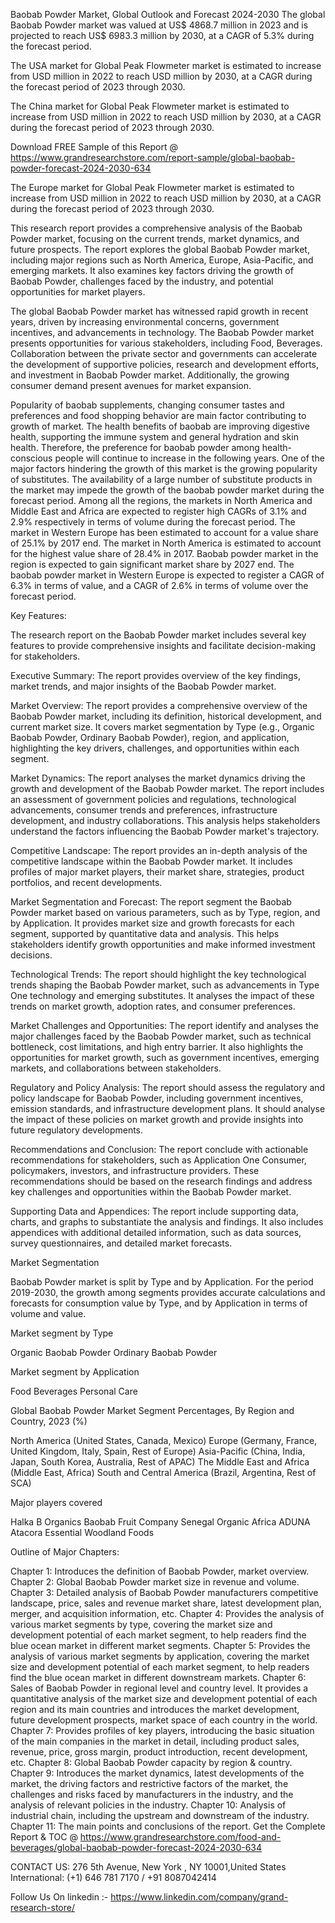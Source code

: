 Baobab Powder Market, Global Outlook and Forecast 2024-2030
The global Baobab Powder market was valued at US$ 4868.7 million in 2023 and is projected to reach US$ 6983.3 million by 2030, at a CAGR of 5.3% during the forecast period.

The USA market for Global Peak Flowmeter market is estimated to increase from USD million in 2022 to reach USD million by 2030, at a CAGR during the forecast period of 2023 through 2030.

The China market for Global Peak Flowmeter market is estimated to increase from USD million in 2022 to reach USD million by 2030, at a CAGR during the forecast period of 2023 through 2030.

Download FREE Sample of this Report @ https://www.grandresearchstore.com/report-sample/global-baobab-powder-forecast-2024-2030-634

The Europe market for Global Peak Flowmeter market is estimated to increase from USD million in 2022 to reach USD million by 2030, at a CAGR during the forecast period of 2023 through 2030.

This research report provides a comprehensive analysis of the Baobab Powder market, focusing on the current trends, market dynamics, and future prospects. The report explores the global Baobab Powder market, including major regions such as North America, Europe, Asia-Pacific, and emerging markets. It also examines key factors driving the growth of Baobab Powder, challenges faced by the industry, and potential opportunities for market players.

The global Baobab Powder market has witnessed rapid growth in recent years, driven by increasing environmental concerns, government incentives, and advancements in technology. The Baobab Powder market presents opportunities for various stakeholders, including Food, Beverages. Collaboration between the private sector and governments can accelerate the development of supportive policies, research and development efforts, and investment in Baobab Powder market. Additionally, the growing consumer demand present avenues for market expansion.

Popularity of baobab supplements, changing consumer tastes and preferences and food shopping behavior are main factor contributing to growth of market. The health benefits of baobab are improving digestive health, supporting the immune system and general hydration and skin health. Therefore, the preference for baobab powder among health-conscious people will continue to increase in the following years. One of the major factors hindering the growth of this market is the growing popularity of substitutes. The availability of a large number of substitute products in the market may impede the growth of the baobab powder market during the forecast period. Among all the regions, the markets in North America and Middle East and Africa are expected to register high CAGRs of 3.1% and 2.9% respectively in terms of volume during the forecast period. The market in Western Europe has been estimated to account for a value share of 25.1% by 2017 end. The market in North America is estimated to account for the highest value share of 28.4% in 2017. Baobab powder market in the region is expected to gain significant market share by 2027 end. The baobab powder market in Western Europe is expected to register a CAGR of 6.3% in terms of value, and a CAGR of 2.6% in terms of volume over the forecast period.

Key Features:

The research report on the Baobab Powder market includes several key features to provide comprehensive insights and facilitate decision-making for stakeholders.

Executive Summary: The report provides overview of the key findings, market trends, and major insights of the Baobab Powder market.

Market Overview: The report provides a comprehensive overview of the Baobab Powder market, including its definition, historical development, and current market size. It covers market segmentation by Type (e.g., Organic Baobab Powder, Ordinary Baobab Powder), region, and application, highlighting the key drivers, challenges, and opportunities within each segment.

Market Dynamics: The report analyses the market dynamics driving the growth and development of the Baobab Powder market. The report includes an assessment of government policies and regulations, technological advancements, consumer trends and preferences, infrastructure development, and industry collaborations. This analysis helps stakeholders understand the factors influencing the Baobab Powder market's trajectory.

Competitive Landscape: The report provides an in-depth analysis of the competitive landscape within the Baobab Powder market. It includes profiles of major market players, their market share, strategies, product portfolios, and recent developments.

Market Segmentation and Forecast: The report segment the Baobab Powder market based on various parameters, such as by Type, region, and by Application. It provides market size and growth forecasts for each segment, supported by quantitative data and analysis. This helps stakeholders identify growth opportunities and make informed investment decisions.

Technological Trends: The report should highlight the key technological trends shaping the Baobab Powder market, such as advancements in Type One technology and emerging substitutes. It analyses the impact of these trends on market growth, adoption rates, and consumer preferences.

Market Challenges and Opportunities: The report identify and analyses the major challenges faced by the Baobab Powder market, such as technical bottleneck, cost limitations, and high entry barrier. It also highlights the opportunities for market growth, such as government incentives, emerging markets, and collaborations between stakeholders.

Regulatory and Policy Analysis: The report should assess the regulatory and policy landscape for Baobab Powder, including government incentives, emission standards, and infrastructure development plans. It should analyse the impact of these policies on market growth and provide insights into future regulatory developments.

Recommendations and Conclusion: The report conclude with actionable recommendations for stakeholders, such as Application One Consumer, policymakers, investors, and infrastructure providers. These recommendations should be based on the research findings and address key challenges and opportunities within the Baobab Powder market.

Supporting Data and Appendices: The report include supporting data, charts, and graphs to substantiate the analysis and findings. It also includes appendices with additional detailed information, such as data sources, survey questionnaires, and detailed market forecasts.

Market Segmentation

Baobab Powder market is split by Type and by Application. For the period 2019-2030, the growth among segments provides accurate calculations and forecasts for consumption value by Type, and by Application in terms of volume and value.

Market segment by Type

Organic Baobab Powder
Ordinary Baobab Powder

Market segment by Application

Food
Beverages
Personal Care

Global Baobab Powder Market Segment Percentages, By Region and Country, 2023 (%)

North America (United States, Canada, Mexico)
Europe (Germany, France, United Kingdom, Italy, Spain, Rest of Europe)
Asia-Pacific (China, India, Japan, South Korea, Australia, Rest of APAC)
The Middle East and Africa (Middle East, Africa)
South and Central America (Brazil, Argentina, Rest of SCA)

Major players covered

Halka B Organics
Baobab Fruit Company Senegal
Organic Africa
ADUNA
Atacora Essential
Woodland Foods

Outline of Major Chapters:

Chapter 1: Introduces the definition of Baobab Powder, market overview.
Chapter 2: Global Baobab Powder market size in revenue and volume.
Chapter 3: Detailed analysis of Baobab Powder manufacturers competitive landscape, price, sales and revenue market share, latest development plan, merger, and acquisition information, etc.
Chapter 4: Provides the analysis of various market segments by type, covering the market size and development potential of each market segment, to help readers find the blue ocean market in different market segments.
Chapter 5: Provides the analysis of various market segments by application, covering the market size and development potential of each market segment, to help readers find the blue ocean market in different downstream markets.
Chapter 6: Sales of Baobab Powder in regional level and country level. It provides a quantitative analysis of the market size and development potential of each region and its main countries and introduces the market development, future development prospects, market space of each country in the world.
Chapter 7: Provides profiles of key players, introducing the basic situation of the main companies in the market in detail, including product sales, revenue, price, gross margin, product introduction, recent development, etc.
Chapter 8: Global Baobab Powder capacity by region & country.
Chapter 9: Introduces the market dynamics, latest developments of the market, the driving factors and restrictive factors of the market, the challenges and risks faced by manufacturers in the industry, and the analysis of relevant policies in the industry.
Chapter 10: Analysis of industrial chain, including the upstream and downstream of the industry.
Chapter 11: The main points and conclusions of the report.
Get the Complete Report & TOC @ https://www.grandresearchstore.com/food-and-beverages/global-baobab-powder-forecast-2024-2030-634

CONTACT US:
276 5th Avenue, New York , NY 10001,United States
International: (+1) 646 781 7170 / +91 8087042414

Follow Us On linkedin :- https://www.linkedin.com/company/grand-research-store/
